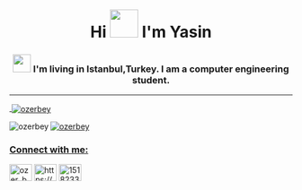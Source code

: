 <h1 align="center">Hi <img src = "https://raw.githubusercontent.com/MartinHeinz/MartinHeinz/master/wave.gif" width = 50px> I'm Yasin</h1>
<h3 align="center"> 
  
  <img src = "https://media2.giphy.com/media/QssGEmpkyEOhBCb7e1/giphy.gif?cid=ecf05e47a0n3gi1bfqntqmob8g9aid1oyj2wr3ds3mg700bl&rid=giphy.gif" width = 32px>
  I'm living in Istanbul,Turkey. I am a computer engineering student.</h3>
  <hr>
<a href="http://ozerbey.github.io">
<p>&nbsp;<img align="center" src="https://github-readme-stats.vercel.app/api?username=ozerbey&show_icons=true&locale=en" alt="ozerbey" />

<p><img align="left" src="https://github-readme-stats.vercel.app/api/top-langs?username=ozerbey&show_icons=true&locale=en&layout=compact" alt="ozerbey" /></p></p>



<p align="left"> <img src="https://komarev.com/ghpvc/?username=ozerbey&label=Profile%20views&color=0e75b6&style=flat" alt="ozerbey" />
<h3 align="left">Connect with me:</h3>
<p align="left">
<a href="https://twitter.com/ozer_byy" target="blank"><img align="center" src="https://cdn.jsdelivr.net/npm/simple-icons@3.0.1/icons/twitter.svg" alt="ozer_byy" height="30" width="40" /></a>
<a href="https://linkedin.com/in/https://www.linkedin.com/in/yasin-%c3%b6zer-a210b9184/" target="blank"><img align="center" src="https://cdn.jsdelivr.net/npm/simple-icons@3.0.1/icons/linkedin.svg" alt="https://www.linkedin.com/in/yasin-%c3%b6zer-a210b9184/" height="30" width="40" /></a>
<a href="https://stackoverflow.com/users/15182336" target="blank"><img align="center" src="https://cdn.jsdelivr.net/npm/simple-icons@3.0.1/icons/stackoverflow.svg" alt="15182336" height="30" width="40" /></a>
</p></p>

</p>
